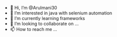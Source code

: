- 👋 Hi, I’m @Arulmani30
- 👀 I’m interested in java with selenium automation
- 🌱 I’m currently learning frameworks
- 💞️ I’m looking to collaborate on ...
- 📫 How to reach me ...

<!---
Arulmani30/Arulmani30 is a ✨ special ✨ repository because its `README.md` (this file) appears on your GitHub profile.
You can click the Preview link to take a look at your changes.
--->
